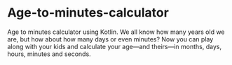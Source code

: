 # Age-to-minutes-calculator
Age to minutes calculator using Kotlin. We all know how many years old we are, but how about how many days or even minutes? Now you can play along with your kids and calculate your age—and theirs—in months, days, hours, minutes and seconds. 
